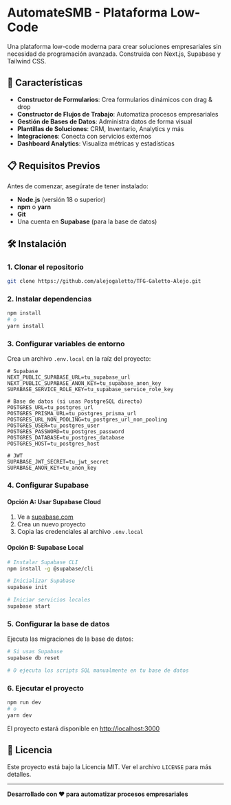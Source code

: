 # AutomateSMB - Plataforma Low-Code

Una plataforma low-code moderna para crear soluciones empresariales sin necesidad de programación avanzada. Construida con Next.js, Supabase y Tailwind CSS.

## 🚀 Características

- **Constructor de Formularios**: Crea formularios dinámicos con drag & drop
- **Constructor de Flujos de Trabajo**: Automatiza procesos empresariales
- **Gestión de Bases de Datos**: Administra datos de forma visual
- **Plantillas de Soluciones**: CRM, Inventario, Analytics y más
- **Integraciones**: Conecta con servicios externos
- **Dashboard Analytics**: Visualiza métricas y estadísticas

## 📋 Requisitos Previos

Antes de comenzar, asegúrate de tener instalado:

- **Node.js** (versión 18 o superior)
- **npm** o **yarn**
- **Git**
- Una cuenta en **Supabase** (para la base de datos)

## 🛠️ Instalación

### 1. Clonar el repositorio

```bash
git clone https://github.com/alejogaletto/TFG-Galetto-Alejo.git
```

### 2. Instalar dependencias

```bash
npm install
# o
yarn install
```

### 3. Configurar variables de entorno

Crea un archivo `.env.local` en la raíz del proyecto:

```env
# Supabase
NEXT_PUBLIC_SUPABASE_URL=tu_supabase_url
NEXT_PUBLIC_SUPABASE_ANON_KEY=tu_supabase_anon_key
SUPABASE_SERVICE_ROLE_KEY=tu_supabase_service_role_key

# Base de datos (si usas PostgreSQL directo)
POSTGRES_URL=tu_postgres_url
POSTGRES_PRISMA_URL=tu_postgres_prisma_url
POSTGRES_URL_NON_POOLING=tu_postgres_url_non_pooling
POSTGRES_USER=tu_postgres_user
POSTGRES_PASSWORD=tu_postgres_password
POSTGRES_DATABASE=tu_postgres_database
POSTGRES_HOST=tu_postgres_host

# JWT
SUPABASE_JWT_SECRET=tu_jwt_secret
SUPABASE_ANON_KEY=tu_anon_key
```

### 4. Configurar Supabase

#### Opción A: Usar Supabase Cloud

1. Ve a [supabase.com](https://supabase.com)
2. Crea un nuevo proyecto
3. Copia las credenciales al archivo `.env.local`

#### Opción B: Supabase Local

```bash
# Instalar Supabase CLI
npm install -g @supabase/cli

# Inicializar Supabase
supabase init

# Iniciar servicios locales
supabase start
```

### 5. Configurar la base de datos

Ejecuta las migraciones de la base de datos:

```bash
# Si usas Supabase
supabase db reset

# O ejecuta los scripts SQL manualmente en tu base de datos
```

### 6. Ejecutar el proyecto

```bash
npm run dev
# o
yarn dev
```

El proyecto estará disponible en [http://localhost:3000](http://localhost:3000)

## 📝 Licencia

Este proyecto está bajo la Licencia MIT. Ver el archivo `LICENSE` para más detalles.

---

**Desarrollado con ❤️ para automatizar procesos empresariales**
```
